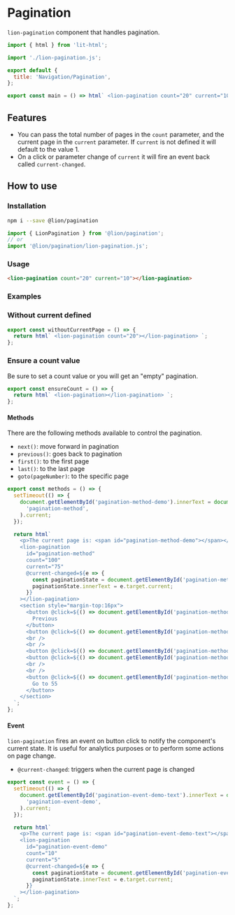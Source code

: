 # Pagination

`lion-pagination` component that handles pagination.

```js script
import { html } from 'lit-html';

import './lion-pagination.js';

export default {
  title: 'Navigation/Pagination',
};
```

```js preview-story
export const main = () => html` <lion-pagination count="20" current="10"></lion-pagination> `;
```

## Features

- You can pass the total number of pages in the `count` parameter, and the current page in the `current` parameter. If `current` is not defined it will default to the value 1.
- On a click or parameter change of `current` it will fire an event back called `current-changed`.

## How to use

### Installation

```bash
npm i --save @lion/pagination
```

```js
import { LionPagination } from '@lion/pagination';
// or
import '@lion/pagination/lion-pagination.js';
```

### Usage

```html
<lion-pagination count="20" current="10"></lion-pagination>
```

### Examples

### Without current defined

```js preview-story
export const withoutCurrentPage = () => {
  return html` <lion-pagination count="20"></lion-pagination> `;
};
```

### Ensure a count value

Be sure to set a count value or you will get an "empty" pagination.

```js preview-story
export const ensureCount = () => {
  return html` <lion-pagination></lion-pagination> `;
};
```

#### Methods

There are the following methods available to control the pagination.

- `next()`: move forward in pagination
- `previous()`: goes back to pagination
- `first()`: to the first page
- `last()`: to the last page
- `goto(pageNumber)`: to the specific page

```js preview-story
export const methods = () => {
  setTimeout(() => {
    document.getElementById('pagination-method-demo').innerText = document.getElementById(
      'pagination-method',
    ).current;
  });

  return html`
    <p>The current page is: <span id="pagination-method-demo"></span></p>
    <lion-pagination
      id="pagination-method"
      count="100"
      current="75"
      @current-changed=${e => {
        const paginationState = document.getElementById('pagination-method-demo');
        paginationState.innerText = e.target.current;
      }}
    ></lion-pagination>
    <section style="margin-top:16px">
      <button @click=${() => document.getElementById('pagination-method').previous()}>
        Previous
      </button>
      <button @click=${() => document.getElementById('pagination-method').next()}>Next</button>
      <br />
      <br />
      <button @click=${() => document.getElementById('pagination-method').first()}>First</button>
      <button @click=${() => document.getElementById('pagination-method').last()}>Last</button>
      <br />
      <br />
      <button @click=${() => document.getElementById('pagination-method').goto(55)}>
        Go to 55
      </button>
    </section>
  `;
};
```

#### Event

`lion-pagination` fires an event on button click to notify the component's current state. It is useful for analytics purposes or to perform some actions on page change.

- `@current-changed`: triggers when the current page is changed

```js preview-story
export const event = () => {
  setTimeout(() => {
    document.getElementById('pagination-event-demo-text').innerText = document.getElementById(
      'pagination-event-demo',
    ).current;
  });

  return html`
    <p>The current page is: <span id="pagination-event-demo-text"></span></p>
    <lion-pagination
      id="pagination-event-demo"
      count="10"
      current="5"
      @current-changed=${e => {
        const paginationState = document.getElementById('pagination-event-demo-text');
        paginationState.innerText = e.target.current;
      }}
    ></lion-pagination>
  `;
};
```
